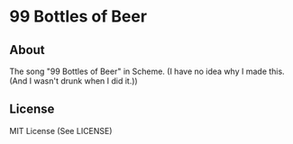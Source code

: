 # 99 Bottles of Beer

## About
The song "99 Bottles of Beer" in Scheme.
(I have no idea why I made this.
   (And I wasn't drunk when I did it.))

## License
MIT License (See LICENSE)
